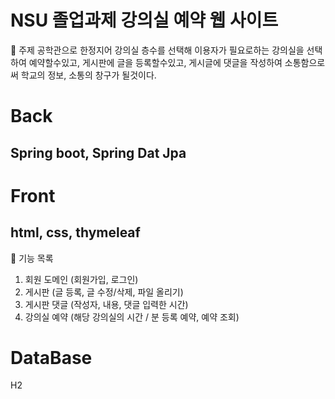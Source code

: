 #  NSU 졸업과제 강의실 예약 웹 사이트
📣 주제
공학관으로 한정지어 강의실 층수를 선택해 이용자가 필요로하는 강의실을 선택하여 예약할수있고, 
게시판에 글을 등록할수있고, 게시글에 댓글을 작성하여 소통함으로써 학교의 정보, 소통의 창구가 될것이다.
# Back
## Spring boot, Spring Dat Jpa

# Front
## html, css, thymeleaf

📣 기능 목록
1. 회원 도메인 (회원가입, 로그인) 
2. 게시판 (글 등록, 글 수정/삭제, 파일 올리기)
3. 게시판 댓글 (작성자, 내용, 댓글 입력한 시간)
4. 강의실 예약 (해당 강의실의 시간 / 분 등록 예약, 예약 조회)

# DataBase
H2
